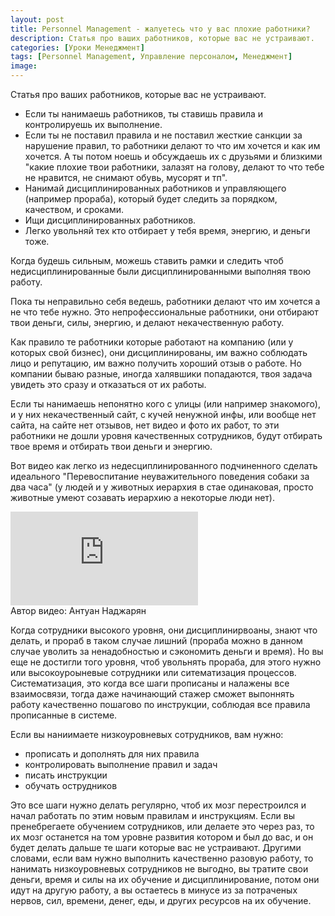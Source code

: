 ```yaml
---
layout: post
title: Personnel Management - жалуетесь что у вас плохие работники?
description: Статья про ваших работников, которые вас не устраивают.
categories: [Уроки Менеджмент]
tags: [Personnel Management, Управление персоналом, Менеджмент]
image:
---
```

Статья про ваших работников, которые вас не устраивают.
<ul>
<li>
Если ты нанимаешь работников, ты ставишь правила и контролируешь их выполнение.
</li><li>
Если ты не поставил правила и не поставил жесткие санкции за нарушение правил, то работники делают то что им хочется и как им хочется. А ты потом ноешь и обсуждаешь их с друзьями и близкими "какие плохие твои работники, залазят на голову, делают то что тебе не нравится, не снимают обувь, мусорят и тп".
</li><li>
Нанимай дисциплинированных работников и управляющего (например прораба), который будет следить за порядком, качеством, и сроками.
</li><li>
Ищи дисциплинированных работников. 
</li><li>
Легко увольняй тех кто отбирает у тебя время, энергию, и деньги тоже.
</li>
</ul>

Когда будешь сильным, можешь ставить рамки и следить чтоб недисциплинированные  были дисциплинированными выполняя твою работу. 

Пока ты неправильно себя ведешь, работники делают что им хочется а не что тебе нужно. Это непрофессиональные работники, они отбирают твои деньги, силы, энергию, и делают некачественную работу.

Как правило те работники которые работают на компанию (или у которых свой бизнес), они дисциплинированы, им важно соблюдать лицо и репутацию, им важно получить хороший отзыв о работе. Но компании бываю разные, иногда халявшики попадаются, твоя задача увидеть это сразу и отказаться от их работы.

Если ты нанимаешь непонятно кого с улицы (или например знакомого), и у них некачественный сайт, с кучей ненужной инфы, или вообще нет сайта, на сайте нет отзывов, нет видео и фото их работ, то эти работники не дошли уровня качественных сотрудников, будут отбирать твое время и отбирать твои деньги и энергию. 

Вот видео как легко из недесциплинированного подчиненного сделать идеального "Перевоспитание неуважительного поведения собаки за два часа" (у людей и у животных иерархия в стае одинаковая, просто животные умеют созавать иерархию а некоторые люди нет).

<div class="yt-video-container-1">
    <iframe src="https://www.youtube.com/embed/qpT_ywHvcNQ?rel=0" frameborder="0" allowfullscreen></iframe>
</div>
Автор видео: Антуан Наджарян


Когда сотрудники высокого уровня, они дисциплинирвоаны, знают что делать, и прораб в таком случае лишний (прораба можно в данном случае уволить за ненадобностью и сэкономить деньги и время). Но вы еще не достигли того уровня, чтоб увольнять прораба, для этого нужно или высокоуроыневые сотрудники или ситематизация процессов. Систематизация, это когда все шаги прописаны и налажены все взаимосвязи, тогда даже начинающий стажер сможет выпоннять работу качественно пошагово по инструкции, соблюдая все правила прописанные в системе.

Если вы наниимаете низкоуровневых сотрудников, вам нужно:
<ul>
<li>
прописать и дополнять для них правила
</li><li>
контролировать выполнение правил и задач
</li><li>
писать инструкции
</li><li>
обучать острудников
</li>
</ul>
Это все шаги нужно делать регулярно, чтоб их мозг перестроился и начал работать по этим новым правилам и инструкциям. Если вы пренебрегаете обучением сотрудников, или делаете это через раз, то их мозг останется на том уровне развития котором и был до вас, и он будет делать дальше те шаги которые вас не устраивают. Другими словами, если вам нужно выполнить качественно разовую работу, то нанимать низкоуровневых сотрудников не выгодно, вы тратите свои деньги, время и силы на их обучение и дисциплинирование, потом они идут на другую работу, а вы остаетесь в минусе из за потраченых нервов, сил, времени, денег, еды, и других ресурсов на их обучение.
